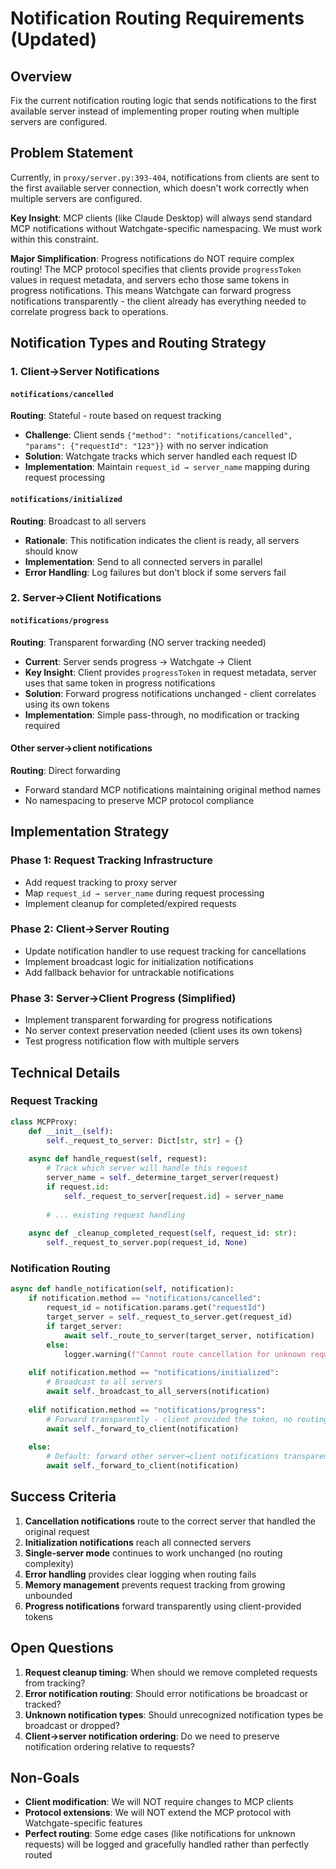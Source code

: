 # Notification Routing Requirements (Updated)

## Overview
Fix the current notification routing logic that sends notifications to the first available server instead of implementing proper routing when multiple servers are configured.

## Problem Statement
Currently, in `proxy/server.py:393-404`, notifications from clients are sent to the first available server connection, which doesn't work correctly when multiple servers are configured. 

**Key Insight**: MCP clients (like Claude Desktop) will always send standard MCP notifications without Watchgate-specific namespacing. We must work within this constraint.

**Major Simplification**: Progress notifications do NOT require complex routing! The MCP protocol specifies that clients provide `progressToken` values in request metadata, and servers echo those same tokens in progress notifications. This means Watchgate can forward progress notifications transparently - the client already has everything needed to correlate progress back to operations.

## Notification Types and Routing Strategy

### 1. Client→Server Notifications

#### `notifications/cancelled`
**Routing**: Stateful - route based on request tracking
- **Challenge**: Client sends `{"method": "notifications/cancelled", "params": {"requestId": "123"}}` with no server indication
- **Solution**: Watchgate tracks which server handled each request ID
- **Implementation**: Maintain `request_id → server_name` mapping during request processing

#### `notifications/initialized` 
**Routing**: Broadcast to all servers
- **Rationale**: This notification indicates the client is ready, all servers should know
- **Implementation**: Send to all connected servers in parallel
- **Error Handling**: Log failures but don't block if some servers fail

### 2. Server→Client Notifications

#### `notifications/progress`
**Routing**: Transparent forwarding (NO server tracking needed)
- **Current**: Server sends progress → Watchgate → Client
- **Key Insight**: Client provides `progressToken` in request metadata, server uses that same token in progress notifications
- **Solution**: Forward progress notifications unchanged - client correlates using its own tokens
- **Implementation**: Simple pass-through, no modification or tracking required

#### Other server→client notifications
**Routing**: Direct forwarding
- Forward standard MCP notifications maintaining original method names
- No namespacing to preserve MCP protocol compliance

## Implementation Strategy

### Phase 1: Request Tracking Infrastructure
- Add request tracking to proxy server
- Map `request_id → server_name` during request processing
- Implement cleanup for completed/expired requests

### Phase 2: Client→Server Routing
- Update notification handler to use request tracking for cancellations
- Implement broadcast logic for initialization notifications
- Add fallback behavior for untrackable notifications

### Phase 3: Server→Client Progress (Simplified)
- Implement transparent forwarding for progress notifications
- No server context preservation needed (client uses its own tokens)
- Test progress notification flow with multiple servers

## Technical Details

### Request Tracking
```python
class MCPProxy:
    def __init__(self):
        self._request_to_server: Dict[str, str] = {}
    
    async def handle_request(self, request):
        # Track which server will handle this request
        server_name = self._determine_target_server(request)
        if request.id:
            self._request_to_server[request.id] = server_name
        
        # ... existing request handling
        
    async def _cleanup_completed_request(self, request_id: str):
        self._request_to_server.pop(request_id, None)
```

### Notification Routing
```python
async def handle_notification(self, notification):
    if notification.method == "notifications/cancelled":
        request_id = notification.params.get("requestId")
        target_server = self._request_to_server.get(request_id)
        if target_server:
            await self._route_to_server(target_server, notification)
        else:
            logger.warning(f"Cannot route cancellation for unknown request {request_id}")
    
    elif notification.method == "notifications/initialized":
        # Broadcast to all servers
        await self._broadcast_to_all_servers(notification)
    
    elif notification.method == "notifications/progress":
        # Forward transparently - client provided the token, no routing needed
        await self._forward_to_client(notification)
    
    else:
        # Default: forward other server→client notifications transparently
        await self._forward_to_client(notification)
```

## Success Criteria

1. **Cancellation notifications** route to the correct server that handled the original request
2. **Initialization notifications** reach all connected servers
3. **Single-server mode** continues to work unchanged (no routing complexity)
4. **Error handling** provides clear logging when routing fails
5. **Memory management** prevents request tracking from growing unbounded
6. **Progress notifications** forward transparently using client-provided tokens

## Open Questions

1. **Request cleanup timing**: When should we remove completed requests from tracking?
2. **Error notification routing**: Should error notifications be broadcast or tracked?  
3. **Unknown notification types**: Should unrecognized notification types be broadcast or dropped?
4. **Client→server notification ordering**: Do we need to preserve notification ordering relative to requests?

## Non-Goals

- **Client modification**: We will NOT require changes to MCP clients
- **Protocol extensions**: We will NOT extend the MCP protocol with Watchgate-specific features
- **Perfect routing**: Some edge cases (like notifications for unknown requests) will be logged and gracefully handled rather than perfectly routed